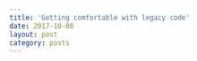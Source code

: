 ```yaml
---
title: 'Getting comfortable with legacy code'
date: 2017-10-08
layout: post
category: posts
---
```


